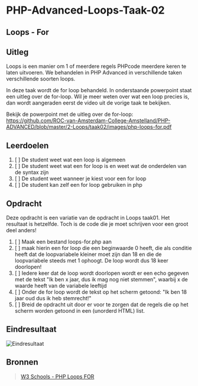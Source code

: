 # PHP-Advanced-Loops-Taak-02


## Loops - For


## Uitleg

Loops is een manier om 1 of meerdere regels PHPcode meerdere keren te laten uitvoeren. We behandelen in PHP Advanced in verschillende taken verschillende soorten loops. 

In deze taak wordt de for loop behandeld. In onderstaande powerpoint staat een uitleg over de for-loop. Wil je meer weten over wat een loop precies is, dan wordt aangeraden eerst de video uit de vorige taak te bekijken. 

Bekijk de powerpoint met de uitleg over de for-loop:
https://github.com/ROC-van-Amsterdam-College-Amstelland/PHP-ADVANCED/blob/master/2-Loops/taak02/images/php-loops-for.pdf

## Leerdoelen

1. [ ] De student weet wat een loop is algemeen
2. [ ] De student weet wat een for loop is en weet wat de onderdelen van de syntax zijn
3. [ ] De student weet wanneer je kiest voor een for loop
4. [ ] De student kan zelf een for loop gebruiken in php

## Opdracht

Deze opdracht is een variatie van de opdracht in Loops taak01. Het resultaat is hetzelfde. Toch is de code die je moet schrijven voor een groot deel anders!

1. [ ] Maak een bestand loops-for.php aan
2. [ ] maak hierin een for loop die een beginwaarde 0 heeft, die als conditie heeft dat de loopvariabele kleiner moet zijn dan 18 en die de loopvariabele steeds met 1 ophoogt. De loop wordt dus 18 keer doorlopen!
3. [ ] Iedere keer dat de loop wordt doorlopen wordt er een echo gegeven met de tekst "Ik ben x jaar, dus ik mag nog niet stemmen", waarbij x de waarde heeft van de variabele leeftijd
4. [ ] Onder de for loop wordt de tekst op het scherm getoond: "Ik ben 18 jaar oud dus ik heb stemrecht!"
5. [ ] Breid de opdracht uit door er voor te zorgen dat de regels die op het scherm worden getoond in een (unorderd HTML) list. 

## Eindresultaat

![Eindresultaat](https://github.com/ROC-van-Amsterdam-College-Amstelland/PHP-ADVANCED/blob/master/2-Loops/taak02/images/resultaat.png)

## Bronnen
> [W3 Schools - PHP Loops FOR](https://www.w3schools.com/php/php_looping_for.asp)




<!--- ------------ DIT COMMENTAAR LATEN STAAN AUB ------------
------------------ ------------------------------ ------------
------------------ eagle ref:76334410
------------------ ------------------------------ ------------
------------------ DIT COMMENTAAR LATEN STAAN AUB -------- -->